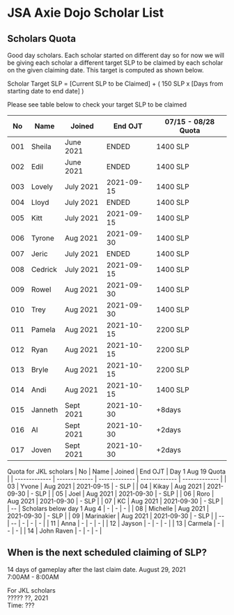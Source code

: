 # JSA Axie Dojo Scholar List



## Scholars Quota
Good day scholars. Each scholar started on different day so for now we will be giving each scholar a different target SLP to be claimed by each scholar on the given claiming date. This target is computed as shown below.  
  
Scholar Target SLP = [Current SLP to be Claimed] + ( 150 SLP x [Days from starting date to end date] )  
  
Please see table below to check your target SLP to be claimed

| No  | Name | Joined | End OJT | 07/15 - 08/28 Quota |
| ------------- | ------------- | ------------- | ------------- | ------------- |
| 001  | Sheila  | June 2021 | ENDED | 1400 SLP |
| 002  | Edil | June 2021 | ENDED | 1400 SLP |
| 003  | Lovely  | July 2021 | 2021-09-15 | 1400 SLP |
| 004  | Lloyd | July 2021 | ENDED | 1400 SLP |
| 005  | Kitt | July 2021 | 2021-09-15 | 1400 SLP |
| 006  | Tyrone | Aug 2021 | 2021-09-30 | 1400 SLP |
| 007  | Jeric | July 2021 | ENDED | 1400 SLP |
| 008  | Cedrick | July 2021 | 2021-09-15 | 1400 SLP |
| 009  | Rowel | Aug 2021 | 2021-09-30 | 1400 SLP |
| 010  | Trey | Aug 2021 | 2021-09-30 | 1400 SLP |
| 011  | Pamela | Aug 2021 | 2021-10-15 | 2200 SLP |
| 012  | Ryan | Aug 2021 | 2021-10-15 | 2200 SLP |
| 013  | Bryle | Aug 2021 | 2021-10-15 | 2200 SLP |
| 014  | Andi | Aug 2021 | 2021-10-15 | 1400 SLP |
| 015  | Janneth | Sept 2021 | 2021-10-30 | +8days |
| 016  | Al | Sept 2021 | 2021-10-30 | +2days |
| 017  | Joven | Sept 2021 | 2021-10-30 | +2days |
  
Quota for JKL scholars
| No  | Name | Joined | End OJT | Day 1 Aug 19 Quota |
| ------------- | ------------- | ------------- | ------------- | ------------- |
| 03  | Yvone | Aug 2021 | 2021-09-15 | - SLP |
| 04  | Kikay | Aug 2021 | 2021-09-30 | - SLP |
| 05  | Joel | Aug 2021 | 2021-09-30 | - SLP |
| 06  | Roro | Aug 2021 | 2021-09-30 | - SLP |
| 07  | KC | Aug 2021 | 2021-09-30 | - SLP |
| --  | Scholars below day 1 Aug 4 | - | - | - |
| 08  | Michelle | Aug 2021 | 2021-09-30 | - SLP |
| 09  | Marinakier | Aug 2021 | 2021-09-30 | - SLP |
| --  | -- | - | - | - |
| 11  | Anna | - | - | - |
| 12  | Jayson | - | - | - |
| 13  | Carmela | - | - | - |
| 14  | John Raven | - | - | - |

## When is the next scheduled claiming of SLP?
14 days of gameplay after the last claim date.
August 29, 2021  
7:00AM - 8:00AM
  
For JKL scholars  
????? ??, 2021  
Time: ???  
<!--
## Scholars Record
| Name  | 06 | 07/15  | 07/30  | 08/14  |
| ------------- | ------------- | ------------- | ------------- | ------------- |
| Sheila  | O  | O  | O | Ongoing |
| Edil  | O | O  | O | Ongoing |
| Lovely  | NA  | X | O  | Ongoing |
| Lloyd  | NA  | X | O  | Ongoing |
| Kitt  | NA  | NA | O  | Ongoing |
| Tyrone | NA  | NA | NA  | Ongoing |
| Jeric | NA  | NA | O  | Ongoing |
| Cedrick | NA  | NA | X  | Ongoing |
| Rowel | NA  | NA | NA  | Ongoing |
| Trey | NA  | NA | NA  | Ongoing |
  
-->
